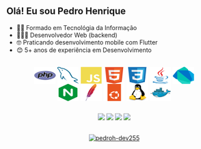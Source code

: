 ## Olá! Eu sou Pedro Henrique

- 👨‍🎓 Formado em Tecnológia da Informação
- 👨🏾‍💻 Desenvolvedor Web (backend)
- 🤓 Praticando desenvolvimento mobile com Flutter
- 😊 5+ anos de experiência em Desenvolvimento

<div style="display: inline_block" align="center"><br>
  <img align="center" alt="PHP" height="40" width="50" src="https://raw.githubusercontent.com/devicons/devicon/master/icons/php/php-original.svg">
  <img align="center" alt="Mysql" height="40" width="50" src="https://raw.githubusercontent.com/devicons/devicon/master/icons/mysql/mysql-original.svg" />
  <img align="center" alt="JavaScript" height="40" width="50" src="https://raw.githubusercontent.com/devicons/devicon/master/icons/javascript/javascript-plain.svg">
  <img align="center" alt="HTML" height="40" width="50" src="https://raw.githubusercontent.com/devicons/devicon/master/icons/html5/html5-original.svg">
  <img align="center" alt="CSS" height="40" width="50" src="https://raw.githubusercontent.com/devicons/devicon/master/icons/css3/css3-original.svg">
  <img align="center" alt="Java" height="40" width="50" src="https://raw.githubusercontent.com/devicons/devicon/master/icons/java/java-original.svg">
  <img align="center" alt="Dart" height="40" width="50" src="https://raw.githubusercontent.com/devicons/devicon/master/icons/dart/dart-original.svg">
  <br>
  <img align="center" alt="Nginx" height="40" width="50" src="https://raw.githubusercontent.com/devicons/devicon/master/icons/nginx/nginx-original.svg">
  <img align="center" alt="Apache" height="40" width="50" src="https://raw.githubusercontent.com/devicons/devicon/master/icons/apache/apache-original.svg">
  <img align="center" alt="Ubuntu" height="40" width="50" src="https://raw.githubusercontent.com/devicons/devicon/master/icons/ubuntu/ubuntu-original.svg">
  <img align="center" alt="Linux" height="40" width="50" src="https://raw.githubusercontent.com/devicons/devicon/master/icons/linux/linux-original.svg">
  <img align="center" alt="Docker" height="40" width="50" src="https://raw.githubusercontent.com/devicons/devicon/master/icons/docker/docker-original.svg">


  ##
<div> 
  <a href = "mailto:henriquepedro1912@gmail.com"><img src="https://img.shields.io/badge/-Gmail-%23333?style=for-the-badge&logo=gmail" target="_blank"></a>
  <a href = "https://steamcommunity.com/id/Trash255/"><img src="https://img.shields.io/badge/Steam-000000?style=for-the-badge&logo=steam&logoColor=white" target="_blank"></a>
  <a href = "https://open.spotify.com/user/a9yp0oohowdkpoe9143h2ah9f"><img src="https://img.shields.io/badge/Spotify-1ED760?logo=spotify&logoColor=white" target="_blank"></a>
  <a href = "g.dev/pedroh-dev255"><img src="https://img.shields.io/badge/Google%20Cloud-%234285F4.svg?logo=google-cloud&logoColor=white" target="_blank"></a>
  
  
  
 ##
</div>

[![pedroh-dev255](https://github-readme-stats.vercel.app/api/top-langs/?username=pedroh-dev255&hide=html&layout=compact&theme=Tokyonight)](https://github.com/anuraghazra/github-readme-stats)
